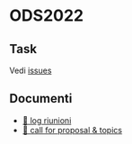 # ODS2022

## Task
Vedi [issues](https://github.com/opendatasicilia/ods2022/issues)

## Documenti
- [📄 log riunioni](https://docs.google.com/document/d/1BoVDuaRL4yI7OTm7ktBTsZKU5e0nKedMDn4T957z4M0/edit#)
- [📄 call for proposal & topics](https://docs.google.com/document/d/191iRun2wohbGLmpdDK_gl0p0e_l1Dw2z5qHmAYAI2uY/edit?usp=sharing)

